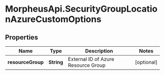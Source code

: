 # MorpheusApi.SecurityGroupLocationAzureCustomOptions

## Properties

Name | Type | Description | Notes
------------ | ------------- | ------------- | -------------
**resourceGroup** | **String** | External ID of Azure Resource Group | [optional] 


